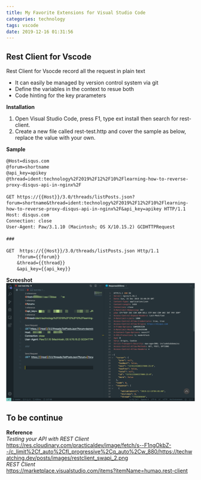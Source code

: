 ```yaml
---
title: My Favorite Extensions for Visual Studio Code
categories: technology
tags: vscode
date: 2019-12-16 01:31:56
---
```


## Rest Client for Vscode

Rest Client for Vsocde record all the request in plain text
* It can easily  be managed by version control system via git
* Define the variables in the context to resue both
* Code hinting for the key prarameters
  

**Installation**
1. Open Visual Studio Code, press F1, type ext install then search for rest-client.
2. Create a new file called rest-test.http and cover the sample as below, replace the value with your own.

**Sample**
```
@Host=disqus.com
@forum=shortname
@api_key=apikey
@thread=ident:technology%2F2019%2F12%2F10%2Flearning-how-to-reverse-proxy-disqus-api-in-nginx%2F

GET https://{{Host}}/3.0/threads/listPosts.json?forum=shortname&thread=ident:technology%2F2019%2F12%2F10%2Flearning-how-to-reverse-proxy-disqus-api-in-nginx%2F&api_key=apikey HTTP/1.1
Host: disqus.com
Connection: close
User-Agent: Paw/3.1.10 (Macintosh; OS X/10.15.2) GCDHTTPRequest

###

GET  https://{{Host}}/3.0/threads/listPosts.json Http/1.1
    ?forum={{forum}}
    &thread={{thread}}
    &api_key={{api_key}}

```
**Screeshot**  
![Rest Client](./my-favorite-extensions-for-visual-studio-code/rest-client.jpg)

## To be continue

**Reference**  
_Testing your API with REST Client_  
https://res.cloudinary.com/practicaldev/image/fetch/s--F1ngOkbZ--/c_limit%2Cf_auto%2Cfl_progressive%2Cq_auto%2Cw_880/https://techwatching.dev/posts/images/restclient_swapi_2.png  
_REST Client_  
https://marketplace.visualstudio.com/items?itemName=humao.rest-client